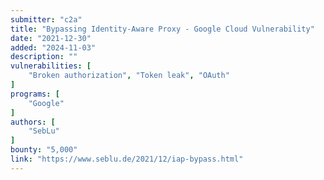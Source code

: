 ```yaml
---
submitter: "c2a"
title: "Bypassing Identity-Aware Proxy - Google Cloud Vulnerability"
date: "2021-12-30"
added: "2024-11-03"
description: ""
vulnerabilities: [
    "Broken authorization", "Token leak", "OAuth"
]
programs: [
    "Google"
]
authors: [
    "SebLu"
]
bounty: "5,000"
link: "https://www.seblu.de/2021/12/iap-bypass.html"
---
```




